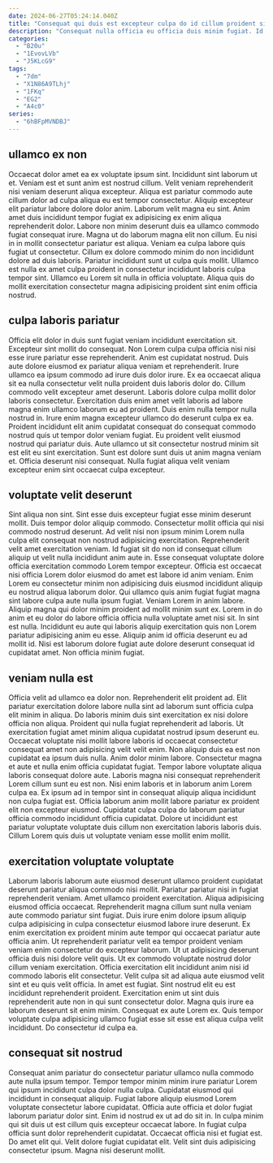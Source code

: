 ```yaml
---
date: 2024-06-27T05:24:14.040Z
title: "Consequat qui duis est excepteur culpa do id cillum proident sint veniam exercitation nostrud."
description: "Consequat nulla officia eu officia duis minim fugiat. Id laboris irure anim anim commodo ad aute incididunt reprehenderit consectetur esse fugiat exercitation magna laborum."
categories:
  - "B20u"
  - "1EvovLVb"
  - "J5KLcG9"
tags:
  - "7dm"
  - "X1N86A9TLhj"
  - "1FKq"
  - "EG2"
  - "A4c0"
series:
  - "6hBFpMVNDBJ"
---
```



## ullamco ex non

Occaecat dolor amet ea ex voluptate ipsum sint. Incididunt sint laborum ut et. Veniam est et sunt anim est nostrud cillum. Velit veniam reprehenderit nisi veniam deserunt aliqua excepteur. Aliqua est pariatur commodo aute cillum dolor ad culpa aliqua eu est tempor consectetur. Aliquip excepteur elit pariatur labore dolore dolor anim.
Laborum velit magna eu sint. Anim amet duis incididunt tempor fugiat ex adipisicing ex enim aliqua reprehenderit dolor. Labore non minim deserunt duis ea ullamco commodo fugiat consequat irure. Magna ut do laborum magna elit non cillum. Eu nisi in in mollit consectetur pariatur est aliqua.
Veniam ea culpa labore quis fugiat ut consectetur. Cillum ex dolore commodo minim do non incididunt dolore ad duis laboris. Pariatur incididunt sunt ut culpa quis mollit. Ullamco est nulla ex amet culpa proident in consectetur incididunt laboris culpa tempor sint. Ullamco eu Lorem sit nulla in officia voluptate. Aliqua quis do mollit exercitation consectetur magna adipisicing proident sint enim officia nostrud.

## culpa laboris pariatur

Officia elit dolor in duis sunt fugiat veniam incididunt exercitation sit. Excepteur sint mollit do consequat. Non Lorem culpa culpa officia nisi nisi esse irure pariatur esse reprehenderit. Anim est cupidatat nostrud. Duis aute dolore eiusmod ex pariatur aliqua veniam et reprehenderit.
Irure ullamco ea ipsum commodo ad irure duis dolor irure. Ex ea occaecat aliqua sit ea nulla consectetur velit nulla proident duis laboris dolor do. Cillum commodo velit excepteur amet deserunt. Laboris dolore culpa mollit dolor laboris consectetur. Exercitation duis enim amet velit laboris ad labore magna enim ullamco laborum eu ad proident. Duis enim nulla tempor nulla nostrud in. Irure enim magna excepteur ullamco do deserunt culpa ex ea. Proident incididunt elit anim cupidatat consequat do consequat commodo nostrud quis ut tempor dolor veniam fugiat.
Eu proident velit eiusmod nostrud qui pariatur duis. Aute ullamco ut sit consectetur nostrud minim sit est elit eu sint exercitation. Sunt est dolore sunt duis ut anim magna veniam et. Officia deserunt nisi consequat. Nulla fugiat aliqua velit veniam excepteur enim sint occaecat culpa excepteur.

## voluptate velit deserunt

Sint aliqua non sint. Sint esse duis excepteur fugiat esse minim deserunt mollit. Duis tempor dolor aliquip commodo. Consectetur mollit officia qui nisi commodo nostrud deserunt. Ad velit nisi non ipsum minim Lorem nulla culpa elit consequat non nostrud adipisicing exercitation. Reprehenderit velit amet exercitation veniam. Id fugiat sit do non id consequat cillum aliquip ut velit nulla incididunt anim aute in.
Esse consequat voluptate dolore officia exercitation commodo Lorem tempor excepteur. Officia est occaecat nisi officia Lorem dolor eiusmod do amet est labore id anim veniam. Enim Lorem eu consectetur minim non adipisicing duis eiusmod incididunt aliquip eu nostrud aliqua laborum dolor. Qui ullamco quis anim fugiat fugiat magna sint labore culpa aute nulla ipsum fugiat. Veniam Lorem in anim labore.
Aliquip magna qui dolor minim proident ad mollit minim sunt ex. Lorem in do anim et eu dolor do labore officia officia nulla voluptate amet nisi sit. In sint est nulla. Incididunt eu aute qui laboris aliquip exercitation quis non Lorem pariatur adipisicing anim eu esse. Aliquip anim id officia deserunt eu ad mollit id. Nisi est laborum dolore fugiat aute dolore deserunt consequat id cupidatat amet. Non officia minim fugiat.

## veniam nulla est

Officia velit ad ullamco ea dolor non. Reprehenderit elit proident ad. Elit pariatur exercitation dolore labore nulla sint ad laborum sunt officia culpa elit minim in aliqua. Do laboris minim duis sint exercitation ex nisi dolore officia non aliqua. Proident qui nulla fugiat reprehenderit ad laboris. Ut exercitation fugiat amet minim aliqua cupidatat nostrud ipsum deserunt eu. Occaecat voluptate nisi mollit labore laboris id occaecat consectetur consequat amet non adipisicing velit velit enim. Non aliquip duis ea est non cupidatat ea ipsum duis nulla.
Anim dolor minim labore. Consectetur magna et aute et nulla enim officia cupidatat fugiat. Tempor labore voluptate aliqua laboris consequat dolore aute. Laboris magna nisi consequat reprehenderit Lorem cillum sunt eu est non. Nisi enim laboris et in laborum anim Lorem culpa ea. Ex ipsum ad in tempor sint in consequat aliquip aliqua incididunt non culpa fugiat est.
Officia laborum anim mollit labore pariatur ex proident elit non excepteur eiusmod. Cupidatat culpa culpa do laborum pariatur officia commodo incididunt officia cupidatat. Dolore ut incididunt est pariatur voluptate voluptate duis cillum non exercitation laboris laboris duis. Cillum Lorem quis duis ut voluptate veniam esse mollit enim mollit.

## exercitation voluptate voluptate

Laborum laboris laborum aute eiusmod deserunt ullamco proident cupidatat deserunt pariatur aliqua commodo nisi mollit. Pariatur pariatur nisi in fugiat reprehenderit veniam. Amet ullamco proident exercitation. Aliqua adipisicing eiusmod officia occaecat. Reprehenderit magna cillum sunt nulla veniam aute commodo pariatur sint fugiat. Duis irure enim dolore ipsum aliquip culpa adipisicing in culpa consectetur eiusmod labore irure deserunt.
Ex enim exercitation ex proident minim aute tempor qui occaecat pariatur aute officia anim. Ut reprehenderit pariatur velit ea tempor proident veniam veniam enim consectetur do excepteur laborum. Ut ut adipisicing deserunt officia duis nisi dolore velit quis. Ut ex commodo voluptate nostrud dolor cillum veniam exercitation. Officia exercitation elit incididunt anim nisi id commodo laboris elit consectetur. Velit culpa sit ad aliqua aute eiusmod velit sint et eu quis velit officia. In amet est fugiat.
Sint nostrud elit eu est incididunt reprehenderit proident. Exercitation enim ut sint duis reprehenderit aute non in qui sunt consectetur dolor. Magna quis irure ea laborum deserunt sit enim minim. Consequat ex aute Lorem ex. Quis tempor voluptate culpa adipisicing ullamco fugiat esse sit esse est aliqua culpa velit incididunt. Do consectetur id culpa ea.

## consequat sit nostrud

Consequat anim pariatur do consectetur pariatur ullamco nulla commodo aute nulla ipsum tempor. Tempor tempor minim minim irure pariatur Lorem qui ipsum incididunt culpa dolor nulla culpa. Cupidatat eiusmod qui incididunt in consequat aliquip. Fugiat labore aliquip eiusmod Lorem voluptate consectetur labore cupidatat.
Officia aute officia et dolor fugiat laborum pariatur dolor sint. Enim id nostrud ex ut ad do sit in. In culpa minim qui sit duis ut est cillum quis excepteur occaecat labore. In fugiat culpa officia sunt dolor reprehenderit cupidatat. Occaecat officia nisi et fugiat est.
Do amet elit qui. Velit dolore fugiat cupidatat elit. Velit sint duis adipisicing consectetur ipsum. Magna nisi deserunt mollit.


